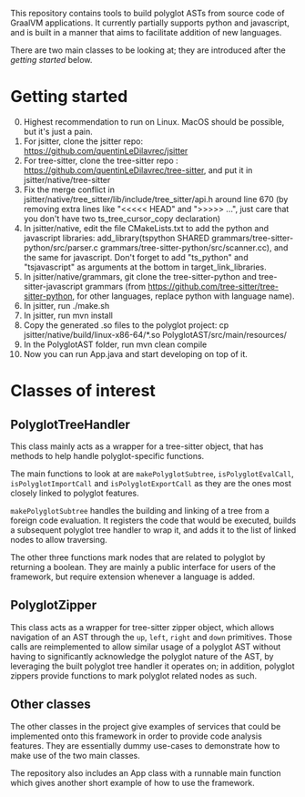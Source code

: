 This repository contains tools to build polyglot ASTs from source code of GraalVM applications. It currently partially supports python and javascript, and is built in a manner that aims to facilitate addition of new languages.

There are two main classes to be looking at; they are introduced after the _getting started_ below.

# Getting started

0. Highest recommendation to run on Linux. MacOS should be possible, but it's just a pain.
1. For jsitter, clone the jsitter repo: https://github.com/quentinLeDilavrec/jsitter
2. For tree-sitter, clone the tree-sitter repo : https://github.com/quentinLeDilavrec/tree-sitter, and put it in jsitter/native/tree-sitter
3. Fix the merge conflict in jsitter/native/tree_sitter/lib/include/tree_sitter/api.h around line 670 (by removing extra lines like "<<<<< HEAD" and ">>>>> ...", just care that you don't have two ts_tree_cursor_copy declaration)
4. In jsitter/native, edit the file CMakeLists.txt to add the python and javascript libraries: add_library(tspython SHARED grammars/tree-sitter-python/src/parser.c grammars/tree-sitter-python/src/scanner.cc), and the same for javascript. Don't forget to add "ts_python" and "tsjavascript" as arguments at the bottom in target_link_libraries.
5. In jsitter/native/grammars, git clone the tree-sitter-python and tree-sitter-javascript grammars (from https://github.com/tree-sitter/tree-sitter-python, for other languages, replace python with language name).
6. In jsitter, run ./make.sh
7. In jsitter, run mvn install
8. Copy the generated .so files to the polyglot project: cp jsitter/native/build/linux-x86-64/\*.so PolyglotAST/src/main/resources/
9. In the PolyglotAST folder, run mvn clean compile
10. Now you can run App.java and start developing on top of it.

# Classes of interest

## PolyglotTreeHandler

This class mainly acts as a wrapper for a tree-sitter object, that has methods to help handle polyglot-specific functions. 

The main functions to look at are `makePolyglotSubtree`, `isPolyglotEvalCall`, `isPolyglotImportCall` and `isPolyglotExportCall` as they are the ones most closely linked to polyglot features. 

`makePolyglotSubtree` handles the building and linking of a tree from a foreign code evaluation. It registers the code that would be executed, builds a subsequent polyglot tree handler to wrap it, and adds it to the list of linked nodes to allow traversing.

The other three functions mark nodes that are related to polyglot by returning a boolean. They are mainly a public interface for users of the framework, but require extension whenever a language is added.

## PolyglotZipper

This class acts as a wrapper for tree-sitter zipper object, which allows navigation of an AST through the `up`, `left`, `right` and `down` primitives. Those calls are reimplemented to allow similar usage of a polyglot AST without having to significantly acknowledge the polyglot nature of the AST, by leveraging the built polyglot tree handler it operates on; in addition, polyglot zippers provide functions to mark polyglot related nodes as such.

## Other classes

The other classes in the project give examples of services that could be implemented onto this framework in order to provide code analysis features. They are essentially dummy use-cases to demonstrate how to make use of the two main classes.

The repository also includes an App class with a runnable main function which gives another short example of how to use the framework.
